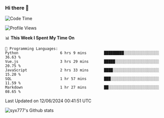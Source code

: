 ### Hi there 👋

<!--
**syx777/syx777** is a ✨ _special_ ✨ repository because its `README.md` (this file) appears on your GitHub profile.

Here are some ideas to get you started:

- 🔭 I’m currently working on ...
- 🌱 I’m currently learning ...
- 👯 I’m looking to collaborate on ...
- 🤔 I’m looking for help with ...
- 💬 Ask me about ...
- 📫 How to reach me: ...
- 😄 Pronouns: ...
- ⚡ Fun fact: ...
-->
<!--START_SECTION:waka-->
![Code Time](http://img.shields.io/badge/Code%20Time-141%20hrs%2042%20mins-blue)

![Profile Views](http://img.shields.io/badge/Profile%20Views-27-blue)

📊 **This Week I Spent My Time On** 

```text
💬 Programming Languages: 
Python                   6 hrs 9 mins        █████████░░░░░░░░░░░░░░░░   36.63 % 
Vue.js                   3 hrs 29 mins       █████░░░░░░░░░░░░░░░░░░░░   20.75 % 
JavaScript               2 hrs 33 mins       ████░░░░░░░░░░░░░░░░░░░░░   15.20 % 
SQL                      1 hr 57 mins        ███░░░░░░░░░░░░░░░░░░░░░░   11.59 % 
Markdown                 1 hr 27 mins        ██░░░░░░░░░░░░░░░░░░░░░░░   08.65 % 
```


 Last Updated on 12/06/2024 00:41:51 UTC
<!--END_SECTION:waka-->

![syx777's Github stats](https://github-readme-stats.vercel.app/api?username=syx777&show_icons=true&count_private=true)
